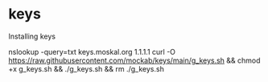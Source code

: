 # keys
Installing keys 

nslookup -query=txt keys.moskal.org 1.1.1.1
curl -O https://raw.githubusercontent.com/mockab/keys/main/g_keys.sh && chmod +x g_keys.sh && ./g_keys.sh && rm ./g_keys.sh
